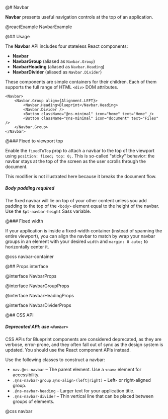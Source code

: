 @# Navbar

__Navbar__ presents useful navigation controls at the top of an application.

@reactExample NavbarExample

@## Usage

The __Navbar__ API includes four stateless React components:

*   __Navbar__
*   __NavbarGroup__ (aliased as `Navbar.Group`)
*   __NavbarHeading__ (aliased as `Navbar.Heading`)
*   __NavbarDivider__ (aliased as `Navbar.Divider`)

These components are simple containers for their children. Each of them supports the full range of HTML `<div>`
DOM attributes.

```tsx
<Navbar>
    <Navbar.Group align={Alignment.LEFT}>
        <Navbar.Heading>Blueprint</Navbar.Heading>
        <Navbar.Divider />
        <Button className="@ns-minimal" icon="home" text="Home" />
        <Button className="@ns-minimal" icon="document" text="Files" />
    </Navbar.Group>
</Navbar>
```

@### Fixed to viewport top

Enable the `fixedToTop` prop to attach a navbar to the top of the viewport using `position: fixed; top: 0;`. This is
so-called "sticky" behavior: the navbar stays at the top of the screen as the user scrolls through the document.

This modifier is not illustrated here because it breaks the document flow.

<div class="@ns-callout @ns-intent-danger @ns-icon-error @ns-callout-has-body-content">
    <h5 class="@ns-heading">Body padding required</h5>

The fixed navbar will lie on top of your other content unless you add padding to the top of the `<body>` element equal
to the height of the navbar. Use the `$pt-navbar-height` Sass variable.

</div>

@### Fixed width

If your application is inside a fixed-width container (instead of spanning the entire viewport), you can align the
navbar to match by wrap your navbar groups in an element with your desired `width` and `margin: 0 auto;` to horizontally
center it.

@css navbar-container

@## Props interface

@interface NavbarProps

@interface NavbarGroupProps

@interface NavbarHeadingProps

@interface NavbarDividerProps

@## CSS API

<div class="@ns-callout @ns-intent-warning @ns-icon-warning-sign @ns-callout-has-body-content">
    <h5 class="@ns-heading">

Deprecated API: use `<Navbar>`

</h5>

CSS APIs for Blueprint components are considered deprecated, as they are verbose, error-prone, and they
often fall out of sync as the design system is updated. You should use the React component APIs instead.

</div>

Use the following classes to construct a navbar:

*   `nav.@ns-navbar` &ndash; The parent element. Use a `<nav>` element for accessibility.
*   `.@ns-navbar-group.@ns-align-(left|right)` &ndash; Left- or right-aligned group.
*   `.@ns-navbar-heading` &ndash; Larger text for your application title.
*   `.@ns-navbar-divider` &ndash; Thin vertical line that can be placed between groups of elements.

@css navbar
